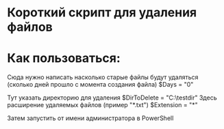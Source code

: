 # Короткий скрипт для удаления файлов

# Как пользоваться:

Сюда нужно написать насколько старые файлы будут удаляться (сколько дней прошло с момента создания файла)
$Days = "0"

Тут указать директорию для удаления
$DirToDelete = "C:\testdir\"
Здесь расширение удаляемых файлов (пример "*.txt")
$Extension = "\*"

Затем запустить от имени администратора в PowerShell
